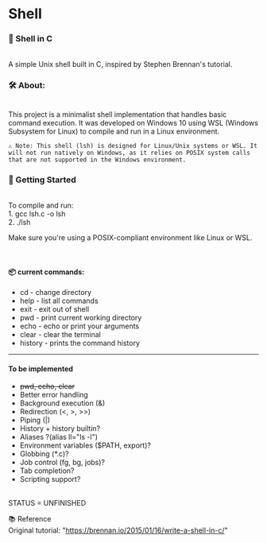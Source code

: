 # Shell
<h3>🐚 Shell in C</h3>
<br>
A simple Unix shell built in C, inspired by Stephen Brennan's tutorial.

<h3>🛠️ About:</h3>
<br>
This project is a minimalist shell implementation that handles basic command execution. It was developed on Windows 10 using WSL (Windows Subsystem for Linux) to compile and run in a Linux environment.

    ⚠️ Note: This shell (lsh) is designed for Linux/Unix systems or WSL. It will not run natively on Windows, as it relies on POSIX system calls that are not supported in the Windows environment.

<h3>🚀 Getting Started</h3>
<br>
To compile and run:
<br>
1. gcc lsh.c -o lsh
<br>
2. ./lsh

Make sure you're using a POSIX-compliant environment like Linux or WSL.

<br>

<h4>📦 current commands:</h4>
<ul>
<li>cd - change directory</li>
<li>help - list all commands</li>
<li>exit - exit out of shell</li>
<li>pwd - print current working directory</li>
<li>echo - echo or print your arguments</li>
<li>clear - clear the terminal</li>
<li>history - prints the command history</li>
</ul>

<hr>
<h4> To be implemented </h4>
<ul> 
<li><s>pwd, echo, clear</s></li>
<li>Better error handling</li>
<li>Background execution (&)</li>
<li>Redirection (<, >, >>)</li>
<li>Piping (|)</li>
<li>History + history builtin?</li>
<li>Aliases ?(alias ll="ls -l")</li>
<li>Environment variables ($PATH, export)?</li>
<li>Globbing (*.c)?</li>
<li>Job control (fg, bg, jobs)?</li>
<li>Tab completion?</li>
<li>Scripting support?</li>
</ul>
<br>
STATUS = UNFINISHED

📚 Reference
<br>
Original tutorial: "https://brennan.io/2015/01/16/write-a-shell-in-c/"

